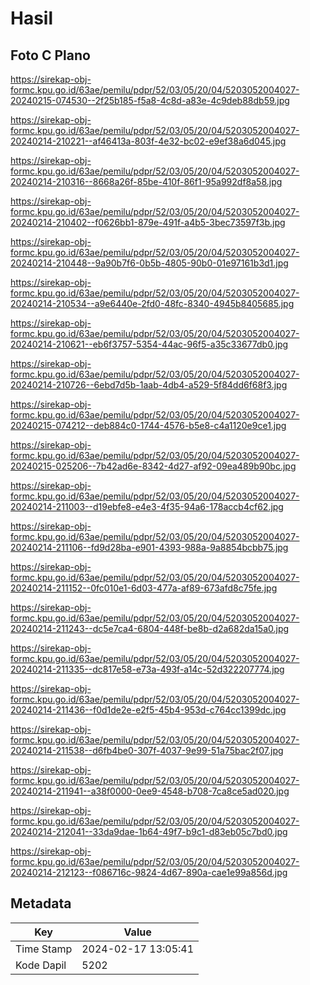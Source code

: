 # Hasil

## Foto C Plano

https://sirekap-obj-formc.kpu.go.id/63ae/pemilu/pdpr/52/03/05/20/04/5203052004027-20240215-074530--2f25b185-f5a8-4c8d-a83e-4c9deb88db59.jpg

https://sirekap-obj-formc.kpu.go.id/63ae/pemilu/pdpr/52/03/05/20/04/5203052004027-20240214-210221--af46413a-803f-4e32-bc02-e9ef38a6d045.jpg

https://sirekap-obj-formc.kpu.go.id/63ae/pemilu/pdpr/52/03/05/20/04/5203052004027-20240214-210316--8668a26f-85be-410f-86f1-95a992df8a58.jpg

https://sirekap-obj-formc.kpu.go.id/63ae/pemilu/pdpr/52/03/05/20/04/5203052004027-20240214-210402--f0626bb1-879e-491f-a4b5-3bec73597f3b.jpg

https://sirekap-obj-formc.kpu.go.id/63ae/pemilu/pdpr/52/03/05/20/04/5203052004027-20240214-210448--9a90b7f6-0b5b-4805-90b0-01e97161b3d1.jpg

https://sirekap-obj-formc.kpu.go.id/63ae/pemilu/pdpr/52/03/05/20/04/5203052004027-20240214-210534--a9e6440e-2fd0-48fc-8340-4945b8405685.jpg

https://sirekap-obj-formc.kpu.go.id/63ae/pemilu/pdpr/52/03/05/20/04/5203052004027-20240214-210621--eb6f3757-5354-44ac-96f5-a35c33677db0.jpg

https://sirekap-obj-formc.kpu.go.id/63ae/pemilu/pdpr/52/03/05/20/04/5203052004027-20240214-210726--6ebd7d5b-1aab-4db4-a529-5f84dd6f68f3.jpg

https://sirekap-obj-formc.kpu.go.id/63ae/pemilu/pdpr/52/03/05/20/04/5203052004027-20240215-074212--deb884c0-1744-4576-b5e8-c4a1120e9ce1.jpg

https://sirekap-obj-formc.kpu.go.id/63ae/pemilu/pdpr/52/03/05/20/04/5203052004027-20240215-025206--7b42ad6e-8342-4d27-af92-09ea489b90bc.jpg

https://sirekap-obj-formc.kpu.go.id/63ae/pemilu/pdpr/52/03/05/20/04/5203052004027-20240214-211003--d19ebfe8-e4e3-4f35-94a6-178accb4cf62.jpg

https://sirekap-obj-formc.kpu.go.id/63ae/pemilu/pdpr/52/03/05/20/04/5203052004027-20240214-211106--fd9d28ba-e901-4393-988a-9a8854bcbb75.jpg

https://sirekap-obj-formc.kpu.go.id/63ae/pemilu/pdpr/52/03/05/20/04/5203052004027-20240214-211152--0fc010e1-6d03-477a-af89-673afd8c75fe.jpg

https://sirekap-obj-formc.kpu.go.id/63ae/pemilu/pdpr/52/03/05/20/04/5203052004027-20240214-211243--dc5e7ca4-6804-448f-be8b-d2a682da15a0.jpg

https://sirekap-obj-formc.kpu.go.id/63ae/pemilu/pdpr/52/03/05/20/04/5203052004027-20240214-211335--dc817e58-e73a-493f-a14c-52d322207774.jpg

https://sirekap-obj-formc.kpu.go.id/63ae/pemilu/pdpr/52/03/05/20/04/5203052004027-20240214-211436--f0d1de2e-e2f5-45b4-953d-c764cc1399dc.jpg

https://sirekap-obj-formc.kpu.go.id/63ae/pemilu/pdpr/52/03/05/20/04/5203052004027-20240214-211538--d6fb4be0-307f-4037-9e99-51a75bac2f07.jpg

https://sirekap-obj-formc.kpu.go.id/63ae/pemilu/pdpr/52/03/05/20/04/5203052004027-20240214-211941--a38f0000-0ee9-4548-b708-7ca8ce5ad020.jpg

https://sirekap-obj-formc.kpu.go.id/63ae/pemilu/pdpr/52/03/05/20/04/5203052004027-20240214-212041--33da9dae-1b64-49f7-b9c1-d83eb05c7bd0.jpg

https://sirekap-obj-formc.kpu.go.id/63ae/pemilu/pdpr/52/03/05/20/04/5203052004027-20240214-212123--f086716c-9824-4d67-890a-cae1e99a856d.jpg


## Metadata

| Key        | Value               |
| ---------- | ------------------- |
| Time Stamp | 2024-02-17 13:05:41 |
| Kode Dapil | 5202                |




